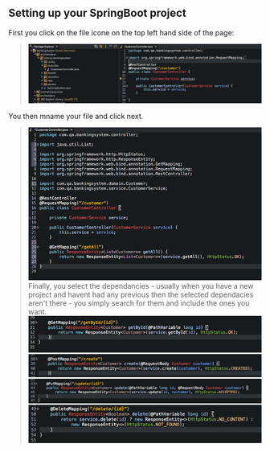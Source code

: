 ## Setting up your SpringBoot project  

First you click on the file icone on the top left hand side of the page:  
>![](../documentation_images/4_controller_class/controller_1.png)  

You then mname your file and click next.
>![](../documentation_images/4_controller_class/controller_2.png)  
Finally, you select the dependancies - usually when you have a new project and havent had any previous then the selected dependacies aren't there - you simply search for them and include the ones you want.
>![](../documentation_images/4_controller_class/controller_3.png)  
>![](../documentation_images/4_controller_class/controller_4.png)  
>![](../documentation_images/4_controller_class/controller_5.png)  
>![](../documentation_images/4_controller_class/controller_6.png)  

